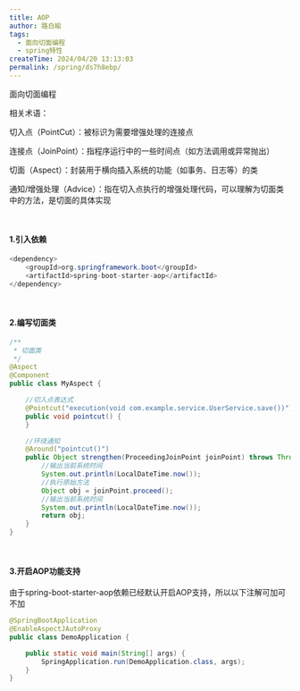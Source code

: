 ```yaml
---
title: AOP
author: 路白榆
tags:
  - 面向切面编程
  - spring特性
createTime: 2024/04/20 13:13:03
permalink: /spring/ds7h8ebp/
---
```


面向切面编程

相关术语：

切入点（PointCut）：被标识为需要增强处理的连接点

连接点（JoinPoint）：指程序运行中的一些时间点（如方法调用或异常抛出）

切面（Aspect）：封装用于横向插入系统的功能（如事务、日志等）的类

通知/增强处理（Advice）：指在切入点执行的增强处理代码，可以理解为切面类中的方法，是切面的具体实现

<br>

#### 1.引入依赖

```java
<dependency>
    <groupId>org.springframework.boot</groupId>
    <artifactId>spring-boot-starter-aop</artifactId>
</dependency>
```

<br>

#### 2.编写切面类

```java
/**
 * 切面类
 */
@Aspect
@Component
public class MyAspect {

    //切入点表达式
    @Pointcut("execution(void com.example.service.UserService.save())")
    public void pointcut() {
    }

    //环绕通知
    @Around("pointcut()")
    public Object strengthen(ProceedingJoinPoint joinPoint) throws Throwable {
        //输出当前系统时间
        System.out.println(LocalDateTime.now());
        //执行原始方法
        Object obj = joinPoint.proceed();
        //输出当前系统时间
        System.out.println(LocalDateTime.now());
        return obj;
    }
}
```

<br>

#### 3.开启AOP功能支持

由于spring-boot-starter-aop依赖已经默认开启AOP支持，所以以下注解可加可不加

```java
@SpringBootApplication
@EnableAspectJAutoProxy
public class DemoApplication {

    public static void main(String[] args) {
        SpringApplication.run(DemoApplication.class, args);
    }
}
```



